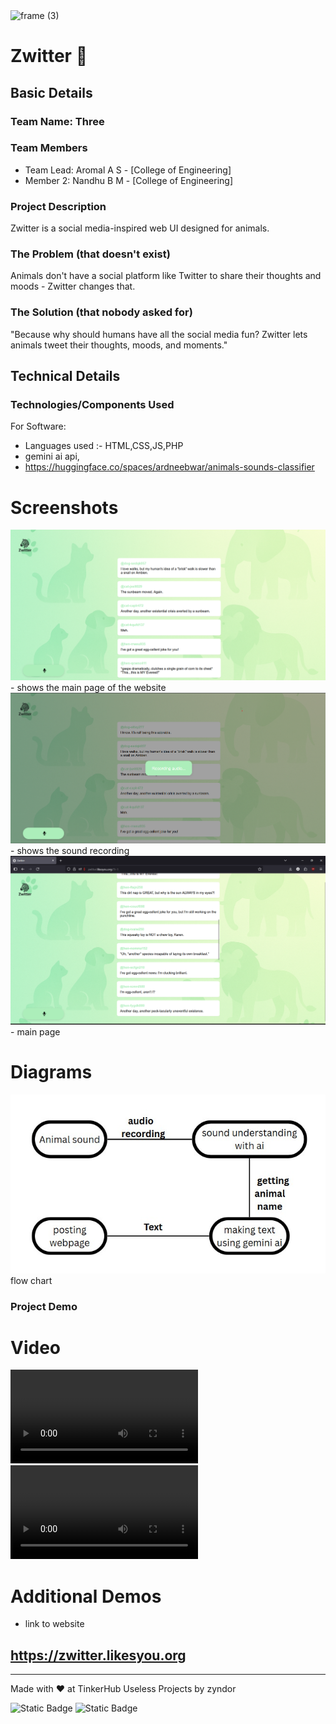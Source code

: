 <img width="3188" height="1202" alt="frame (3)" src="https://github.com/user-attachments/assets/517ad8e9-ad22-457d-9538-a9e62d137cd7" />


# Zwitter 🎯

## Basic Details
### Team Name: Three

### Team Members
- Team Lead: Aromal A S - [College of Engineering]
- Member 2: Nandhu B M - [College of Engineering]

### Project Description
Zwitter is a social media-inspired web UI designed for animals.

### The Problem (that doesn't exist)
Animals don't have a social platform like Twitter to share their thoughts and moods - Zwitter changes that.

### The Solution (that nobody asked for)
"Because why should humans have all the social media fun? Zwitter lets animals tweet their thoughts, moods, and moments."

## Technical Details
### Technologies/Components Used
For Software:
- Languages used :- HTML,CSS,JS,PHP
- gemini ai api, 
- https://huggingface.co/spaces/ardneebwar/animals-sounds-classifier


# Screenshots
<img src="./screenshots/screenshot_1.png"/>
- shows the main page of the website

<img src="./screenshots/screenshot_2.png"/>
- shows the sound recording

<img src="./screenshots/screenshot_3.png"/>
- main page 

# Diagrams
<img src="./diagram/diagram.jpeg"/>
flow chart

### Project Demo
# Video
<video controls src="vedio/cat_test.mp4" title="testing with cat sound"></video>
<video controls src="vedio/dog_test.mp4" title="testing with dog sound"></video>

# Additional Demos
- link to website 
## https://zwitter.likesyou.org
---
Made with ❤️ at TinkerHub Useless Projects by zyndor

![Static Badge](https://img.shields.io/badge/TinkerHub-24?color=%23000000&link=https%3A%2F%2Fwww.tinkerhub.org%2F)
![Static Badge](https://img.shields.io/badge/UselessProjects--25-25?link=https%3A%2F%2Fwww.tinkerhub.org%2Fevents%2FQ2Q1TQKX6Q%2FUseless%2520Projects)